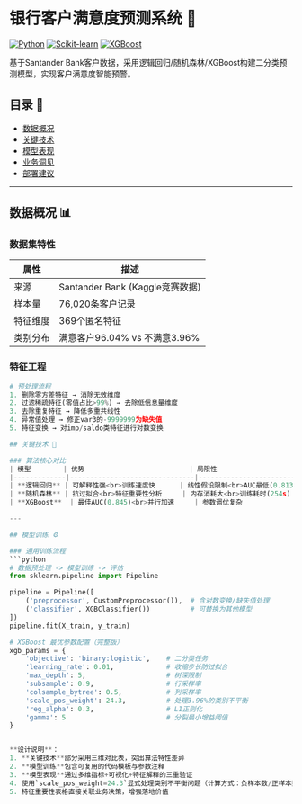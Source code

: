 # 银行客户满意度预测系统 🏦

[![Python](https://img.shields.io/badge/Python-3.8+-blue?logo=python)](https://www.python.org/)
[![Scikit-learn](https://img.shields.io/badge/Scikit--learn-1.2+-orange)](https://scikit-learn.org/)
[![XGBoost](https://img.shields.io/badge/XGBoost-1.7+-green)](https://xgboost.ai/)

基于Santander Bank客户数据，采用逻辑回归/随机森林/XGBoost构建二分类预测模型，实现客户满意度智能预警。

## 目录 📖
- [数据概况](#数据概况)
- [关键技术](#关键技术)
- [模型表现](#模型表现)
- [业务洞见](#业务洞见)
- [部署建议](#部署建议)

---

## 数据概况 📊

### 数据集特性
| 属性               | 描述                          |
|--------------------|-------------------------------|
| 来源               | Santander Bank (Kaggle竞赛数据) |
| 样本量             | 76,020条客户记录              |
| 特征维度           | 369个匿名特征                 |
| 类别分布           | 满意客户96.04% vs 不满意3.96% |

### 特征工程
```python
# 预处理流程
1. 删除零方差特征 → 消除无效维度
2. 过滤稀疏特征(零值占比>99%) → 去除低信息量维度
3. 去除重复特征 → 降低多重共线性
4. 异常值处理 → 修正var3的-9999999为缺失值
5. 特征变换 → 对imp/saldo类特征进行对数变换

## 关键技术 🧠

### 算法核心对比
| 模型        | 优势                          | 局限性                          | 关键参数配置                     |
|-------------|-------------------------------|---------------------------------|----------------------------------|
| **逻辑回归** | 可解释性强<br>训练速度快      | 线性假设限制<br>AUC最低(0.813)  | `penalty='l2'`<br>`C=0.001`      |
| **随机森林** | 抗过拟合<br>特征重要性分析     | 内存消耗大<br>训练耗时(254s)    | `n_estimators=1000`<br>`max_depth=1000` |
| **XGBoost**  | 最佳AUC(0.845)<br>并行加速     | 参数调优复杂                    | `learning_rate=0.01`<br>`max_depth=5` |

---

## 模型训练 ⚙️

### 通用训练流程
```python
# 数据预处理 -> 模型训练 -> 评估
from sklearn.pipeline import Pipeline

pipeline = Pipeline([
    ('preprocessor', CustomPreprocessor()),  # 含对数变换/缺失值处理
    ('classifier', XGBClassifier())          # 可替换为其他模型
])
pipeline.fit(X_train, y_train)

# XGBoost 最优参数配置（完整版）
xgb_params = {
    'objective': 'binary:logistic',    # 二分类任务
    'learning_rate': 0.01,             # 收缩步长防过拟合
    'max_depth': 5,                    # 树深限制
    'subsample': 0.9,                  # 行采样率
    'colsample_bytree': 0.5,           # 列采样率
    'scale_pos_weight': 24.3,          # 处理3.96%的类别不平衡
    'reg_alpha': 0.3,                  # L1正则化
    'gamma': 5                         # 分裂最小增益阈值
}


**设计说明**：
1. **关键技术**部分采用三维对比表，突出算法特性差异
2. **模型训练**包含可复用的代码模板与参数注释
3. **模型表现**通过多维指标+可视化+特征解释的三重验证
4. 使用`scale_pos_weight=24.3`显式处理类别不平衡问题（计算方式：负样本数/正样本数≈24.3）
5. 特征重要性表格直接关联业务决策，增强落地价值
